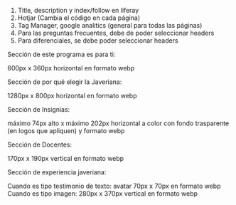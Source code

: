 1. Title, description y index/follow en liferay
2. Hotjar (Cambia el código en cada página)
3. Tag Manager, google analitics (general para todas las páginas)
4. Para las preguntas frecuentes, debe de poder seleccionar headers
5. Para diferenciales, se debe poder seleccionar headers


<!-- Medidas de los recursos estáticos del siio web -->

Sección de este programa es para ti:

600px x 360px horizontal en formato webp

Sección de por qué elegir la Javeriana:

1280px x 800px horizontal en formato webp

Sección de Insignias:

máximo 74px alto x máximo 202px horizontal a color con fondo trasparente (en logos que apliquen) y formato webp

Sección de Docentes:

170px x 190px vertical en formato webp

Sección de experiencia javeriana:

Cuando es tipo testimonio de texto: avatar 70px x 70px en formato webp
Cuando es tipo imagen: 280px x 370px vertical en formato webp